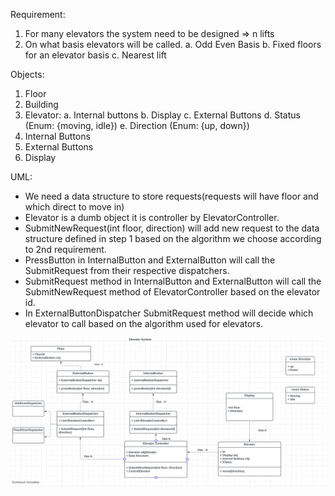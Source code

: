 Requirement:
1. For many elevators the system need to be designed => n lifts
2. On what basis elevators will be called.
    a. Odd Even Basis
    b. Fixed floors for an elevator basis
    c. Nearest lift

Objects:
1. Floor
2. Building
3. Elevator:
    a. Internal buttons
    b. Display
    c. External Buttons
    d. Status (Enum: {moving, idle})
    e. Direction (Enum: {up, down})
4. Internal Buttons
5. External Buttons
6. Display

UML:
* We need a data structure to store requests(requests will have floor and which direct to move in)
* Elevator is a dumb object it is controller by ElevatorController.
* SubmitNewRequest(int floor, direction) will add new request to the data structure defined in step 1 based on the algorithm we choose according to 2nd requirement.
* PressButton in InternalButton and ExternalButton will call the SubmitRequest from their respective dispatchers.
* SubmitRequest method in InternalButton and ExternalButton will call the SubmitNewRequest method of ElevatorController based on the elevator id.
* In ExternalButtonDispatcher SubmitRequest method will decide which elevator to call based on the algorithm used for elevators.

![alt text](image.png)